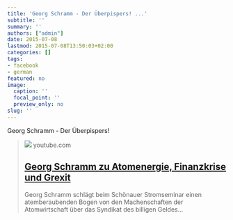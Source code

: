 ```yaml
---
title: 'Georg Schramm - Der Überpispers! ...'
subtitle: ''
summary: ''
authors: ["admin"]
date: 2015-07-08
lastmod: 2015-07-08T13:50:03+02:00
categories: []
tags:
- facebook
- german
featured: no
image:
  caption: ''
  focal_point: ''
  preview_only: no
slug: ''
---
```

Georg Schramm - Der Überpispers!
> [![](https://i.ytimg.com/vi/c8H58ccYaLk/maxresdefault.jpg)](https://www.youtube.com/watch?v=c8H58ccYaLk)
> youtube.com
> ## [Georg Schramm zu Atomenergie, Finanzkrise und Grexit](https://www.youtube.com/watch?v=c8H58ccYaLk)
>
>Georg Schramm schlägt beim Schönauer Stromseminar einen atemberaubenden Bogen von den Machenschaften der Atomwirtschaft über das Syndikat des billigen Geldes...


